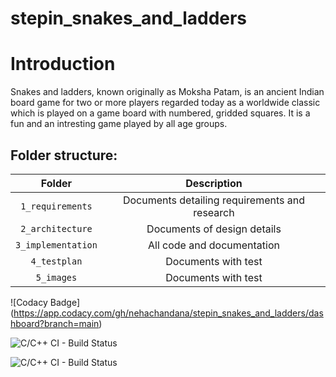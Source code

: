 # stepin_snakes_and_ladders
# Introduction
Snakes and ladders, known originally as Moksha Patam, is an ancient Indian board game for two or more players regarded today as a worldwide classic which is played on a game board with numbered, gridded squares. It is a fun and an intresting game played by all age groups. 

## Folder structure:

| Folder | Description |
| :---: | :---: |
| `1_requirements` | Documents detailing requirements and research |
| `2_architecture` | Documents of design details |
| `3_implementation` | All code and documentation |
| `4_testplan` | Documents with test |
| `5_images` | Documents with test |

![Codacy Badge] (https://app.codacy.com/gh/nehachandana/stepin_snakes_and_ladders/dashboard?branch=main)

![C/C++ CI - Build Status](https://www.code-inspector.com/project/28076/score/svg)

![C/C++ CI - Build Status](https://www.code-inspector.com/project/28076/status/svg)
